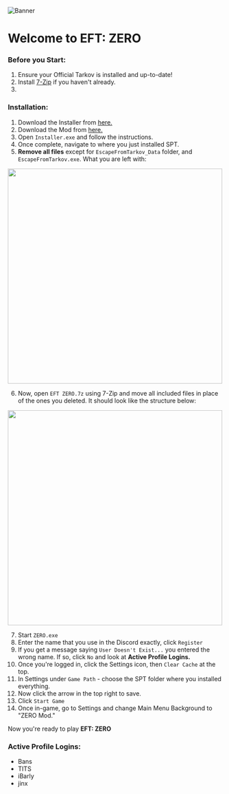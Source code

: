 ![Banner](https://github.com/bansakai/ZERO/blob/main/Resources/ZERO%204k.png)
# Welcome to EFT: ZERO

### Before you Start:

1. Ensure your Official Tarkov is installed and up-to-date!
3. Install [7-Zip](https://www.7-zip.org/a/7z2409-x64.exe) if you haven't already.
4. 
### Installation:

1. Download the Installer from [here.](https://syncade.gg/spt)
2. Download the Mod from [here.](https://syncade.gg/zero)
3. Open `Installer.exe` and follow the instructions.
4. Once complete, navigate to where you just installed SPT.
5. **Remove all files** except for `EscapeFromTarkov_Data` folder, and `EscapeFromTarkov.exe`. What you are left with:
<img src="https://gitfront.io/r/bansakai/em1m9ZL7VfDC/ZERO/raw/Resources/Remains.png" width="500" />

6. Now, open `EFT ZERO.7z` using 7-Zip and move all included files in place of the ones you deleted. It should look like the structure below:
<img src="https://gitfront.io/r/bansakai/em1m9ZL7VfDC/ZERO/raw/Resources/Structure.png" width="500" />

7. Start `ZERO.exe`
8. Enter the name that you use in the Discord exactly, click `Register`
9. If you get a message saying `User Doesn't Exist...` you entered the wrong name. If so, click `No` and look at **Active Profile Logins.**
10. Once you're logged in, click the Settings icon, then `Clear Cache` at the top.
11. In Settings under `Game Path` - choose the SPT folder where you installed everything.
12. Now click the arrow in the top right to save.
13. Click `Start Game`
14. Once in-game, go to Settings and change Main Menu Background to "ZERO Mod."

Now you're ready to play **EFT: ZERO**

### Active Profile Logins:

- Bans
- TITS
- iBarly
- jinx
